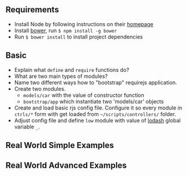 ## Requirements

- Install Node by following instructions on their [homepage](https://nodejs.org/en/)
- Install [bower](https://bower.io/), run `$ npm install -g bower`
- Run `$ bower install` to install project dependencies

## Basic

- Explain what `define` and `require` functions do?
- What are two main types of modules?
- Name two different ways how to "bootstrap" requirejs application.
- Create two modules. 
  - `models/car` with the value of constructor function
  - `bootstrap/app` which instantiate two 'models/car' objects
- Create and load basic rjs config file. Configure it so every module in `ctrls/*` form with get loaded from `~/scripts/controllers/` folder.
- Adjust config file and define `low` module with value of [lodash](https://lodash.com/) global variable `_`.

## Real World Simple Examples

## Real World Advanced Examples
